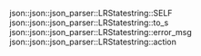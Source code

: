 json::json::json_parser::LRStatestring::SELF
json::json::json_parser::LRStatestring::to_s
json::json::json_parser::LRStatestring::error_msg
json::json::json_parser::LRStatestring::action